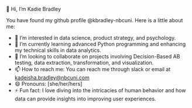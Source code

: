 👋 Hi, I’m Kadie Bradley

You have found my github profile @kbradley-nbcuni. Here is a little about me:

- 👀 I’m interested in data science, product strategy, and psychology.
- 🌱 I’m currently learning advanced Python programming and enhancing my technical skills in data analytics.
- 💞️ I’m looking to collaborate on projects involving Decision-Based AB testing, data extraction, transformation, and visualization.
- 📫 How to reach me: You can reach me through slack or email at kadeisha.bradley@nbcuni.com
- 😄 Pronouns: [she/her/hers]
- ⚡ Fun fact: I love diving into the intricacies of human behavior and how data can provide insights into improving user experiences.
 
